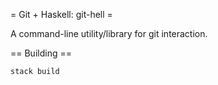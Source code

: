 = Git + Haskell: git-hell =

A command-line utility/library for git interaction.

== Building ==

```bash
stack build
```
